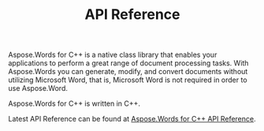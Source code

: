 ﻿---
title: API Reference
type: docs
weight: 30
description: "Learn an explanation and examples of Aspose.Words for C++ classes and methods to generate, convert, modify, render, and print documents without using Microsoft Word."
url: /cpp/api-reference/
---

Aspose.Words for C++ is a native class library that enables your applications to perform a great range of document processing tasks. With Aspose.Words you can generate, modify, and convert documents without utilizing Microsoft Word, that is, Microsoft Word is not required in order to use Aspose.Word.

Aspose.Words for C++ is written in C++. 

Latest API Reference can be found at [Aspose.Words for C++ API Reference](https://apireference.aspose.com/words/cpp).

